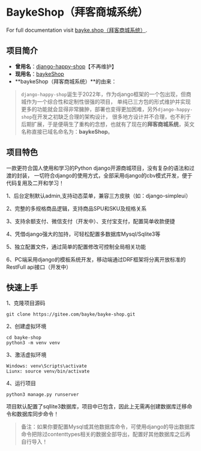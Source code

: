 # BaykeShop（拜客商城系统）

For full documentation visit [bayke.shop（拜客商城系统）](http://www.bayke.shop).

## 项目简介

- **曾用名**：[django-happy-shop](https://gitee.com/xingfugz/happy-shop)【不再维护】
- **现用名**：[baykeShop](https://gitee.com/bayke/bayke-shop/)
- **baykeShop（拜客商城系统）**的由来：
> `django-happy-shop`诞生于2022年，作为django框架的一个包出现，但商城作为一个综合性和定制性很强的项目，
单纯已三方包的形式维护并实现更多的功能就会显得非常臃肿，部署也变得更加困难，另外`django-happy-shop`在开发之初缺乏合理的架构设计，
很多地方设计并不合理，也不利于后期扩展，于是便萌生了重构的念想，也就有了现在的**拜客商城系统**，英文名称直接已域名命名为：**baykeShop**。

## 项目特色
一款更符合国人使用和学习的Python django开源商城项目，没有复杂的语法和过渡的封装，
一切符合django的使用方式，全部采用django的cbv模式开发，便于代码复用及二开和学习！

1、后台定制默认admin,支持动态菜单，兼容三方皮肤（如：django-simpleui）

2、完整的多规格商品逻辑，支持商品SPU和SKU及规格关系

3、支持余额支付、微信支付（开发中）、支付宝支付，配置简单收款便捷

4、凭借django强大的加持，可轻松配置多数据库Mysql/Sqlite3等

5、独立配置文件，通过简单的配置修改可控制全局相关功能

6、PC端采用django的模板系统开发，移动端通过DRF框架将分离开放标准的RestFull api接口（开发中）


## 快速上手

1、克隆项目源码
```
git clone https://gitee.com/bayke/bayke-shop.git
```
2、创建虚拟环境
```
cd bayke-shop
python3 -m venv venv
```
3、激活虚拟环境
```
Windows: venv\Scripts\activate
Liunx: source venv/bin/activate
```
4、运行项目
```
python3 manage.py runserver
```
项目默认配置了sqllite3数据库，项目中已包含，因此上无需再创建数据库迁移命令和数据库同步命令！

> 备注：如果你要配置Mysql或其他数据库命令，可使用django的导出数据库命令把除过contenttypes相关的数据全部导出，配置好其他数据库之后再自行导入！



